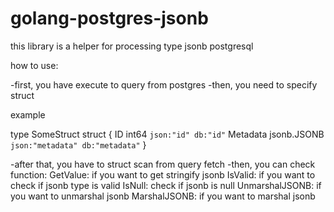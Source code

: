 # golang-postgres-jsonb
this library is a helper for processing type jsonb postgresql

how to use:

-first, you have execute to query from postgres
-then, you need to specify struct

example

type SomeStruct struct {
    ID int64 `json:"id" db:"id"`
    Metadata jsonb.JSONB `json:"metadata" db:"metadata"`
}

-after that, you have to struct scan from query fetch
-then, you can check function:
GetValue: if you want to get stringify jsonb
IsValid: if you want to check if jsonb type is valid
IsNull: check if jsonb is null
UnmarshalJSONB: if you want to unmarshal jsonb
MarshalJSONB: if you want to marshal jsonb
